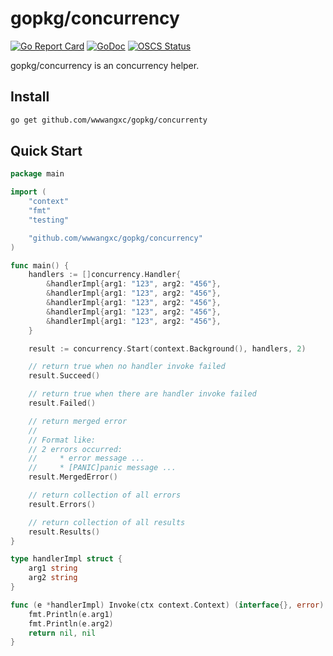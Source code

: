 # gopkg/concurrency

[![Go Report Card](https://goreportcard.com/badge/github.com/wwwangxc/gopkg/concurrency)](https://goreportcard.com/report/github.com/wwwangxc/gopkg/concurrency)
[![GoDoc](https://pkg.go.dev/badge/github.com/wwwangxc/gopkg/concurrency?status.svg)](https://pkg.go.dev/github.com/wwwangxc/gopkg/concurrency)
[![OSCS Status](https://www.oscs1024.com/platform/badge/wwwangxc/gopkg.svg?size=small)](https://www.murphysec.com/dr/c1TuOdJ62DzT0agLwg)

gopkg/concurrency is an concurrency helper.

## Install

```sh
go get github.com/wwwangxc/gopkg/concurrenty
```

## Quick Start

```go
package main

import (
	"context"
	"fmt"
	"testing"

	"github.com/wwwangxc/gopkg/concurrency"
)

func main() {
	handlers := []concurrency.Handler{
		&handlerImpl{arg1: "123", arg2: "456"},
		&handlerImpl{arg1: "123", arg2: "456"},
		&handlerImpl{arg1: "123", arg2: "456"},
		&handlerImpl{arg1: "123", arg2: "456"},
		&handlerImpl{arg1: "123", arg2: "456"},
	}

	result := concurrency.Start(context.Background(), handlers, 2)

	// return true when no handler invoke failed
	result.Succeed()

	// return true when there are handler invoke failed
	result.Failed()

	// return merged error
	//
	// Format like:
	// 2 errors occurred:
	//     * error message ...
	//     * [PANIC]panic message ...
	result.MergedError()

	// return collection of all errors
	result.Errors()

	// return collection of all results
	result.Results()
}

type handlerImpl struct {
	arg1 string
	arg2 string
}

func (e *handlerImpl) Invoke(ctx context.Context) (interface{}, error) {
	fmt.Println(e.arg1)
	fmt.Println(e.arg2)
	return nil, nil
}
```
